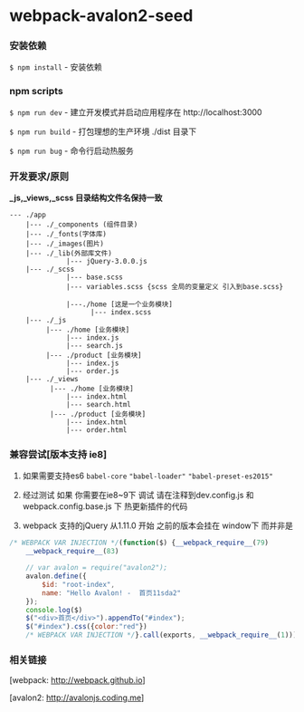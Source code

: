 # webpack-avalon2-seed #



### 安装依赖

`$ npm install` - 安装依赖

### npm scripts

`$ npm run dev` - 建立开发模式并启动应用程序在 http://localhost:3000

`$ npm run build` - 打包理想的生产环境 ./dist 目录下

`$ npm run bug` - 命令行启动热服务


### 开发要求/原则

**_js,_views,_scss 目录结构文件名保持一致**

```
--- ./app
    |--- ./_components (组件目录)
    |--- ./_fonts(字体库)
    |--- ./_images(图片)
    |--- ./_lib(外部库文件)
              |--- jQuery-3.0.0.js
    |--- ./_scss
              |--- base.scss
              |--- variables.scss {scss 全局的变量定义 引入到base.scss}

              |---./home [这是一个业务模块]
                    |--- index.scss
    |--- ./_js
         |--- ./home [业务模块]
              |--- index.js
              |--- search.js
         |--- ./product [业务模块]
              |--- index.js
              |--- order.js
    |--- ./_views
          |--- ./home [业务模块]
              |--- index.html
              |--- search.html
          |--- ./product [业务模块]
              |--- index.html
              |--- order.html
```
### 兼容尝试[版本支持 ie8]

1.  如果需要支持es6
    `babel-core`
    `"babel-loader"`
    `"babel-preset-es2015"`

2.  经过测试
    如果 你需要在ie8~9下 调试
    请在注释到dev.config.js 和 webpack.config.base.js 下 热更新插件的代码


3.  webpack 支持的jQuery 从1.11.0 开始
    之前的版本会挂在 window下
    而并非是

```javascript
/* WEBPACK VAR INJECTION */(function($) {__webpack_require__(79)
	__webpack_require__(83)

	// var avalon = require("avalon2");
	avalon.define({
	    $id: "root-index",
	    name: "Hello Avalon! -  首页11sda2"
	});
	console.log($)
	$("<div>首页</div>").appendTo("#index");
	$("#index").css({color:"red"})
	/* WEBPACK VAR INJECTION */}.call(exports, __webpack_require__(1)))
```


### 相关链接

[webpack: <http://webpack.github.io>]

[avalon2: <http://avalonjs.coding.me>]